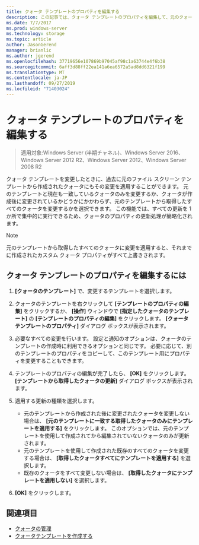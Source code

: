 ```yaml
---
title: クォータ テンプレートのプロパティを編集する
description: この記事では、クォータ テンプレートのプロパティを編集して、元のクォータ テンプレートから作成されたクォータにも変更を適用する方法を説明します。
ms.date: 7/7/2017
ms.prod: windows-server
ms.technology: storage
ms.topic: article
author: JasonGerend
manager: brianlic
ms.author: jgerend
ms.openlocfilehash: 37719656e107869b97045af98c1a63744e4f6b38
ms.sourcegitcommit: 6aff3d88ff22ea141a6ea6572a5ad8dd6321f199
ms.translationtype: MT
ms.contentlocale: ja-JP
ms.lasthandoff: 09/27/2019
ms.locfileid: "71403024"
---
```

# <a name="edit-quota-template-properties"></a>クォータ テンプレートのプロパティを編集する

> 適用対象:Windows Server (半期チャネル)、Windows Server 2016、Windows Server 2012 R2、Windows Server 2012、Windows Server 2008 R2

クォータ テンプレートを変更したときに、過去に元のファイル スクリーン テンプレートから作成されたクォータにもその変更を適用することができます。 元のテンプレートと現在も一致しているクォータのみを変更するか、クォータが作成後に変更されているかどうかにかかわらず、元のテンプレートから取得したすべてのクォータを変更するかを選択できます。 この機能では、すべての更新を 1 か所で集中的に実行できるため、クォータのプロパティの更新処理が簡略化されます。

> [!Note]
> 元のテンプレートから取得したすべてのクォータに変更を適用すると、それまでに作成されたカスタム クォータ プロパティがすべて上書きされます。

## <a name="to-edit-quota-template-properties"></a>クォータ テンプレートのプロパティを編集するには

1.  **[クォータのテンプレート]** で、変更するテンプレートを選択します。

2.  クォータのテンプレートを右クリックして **[テンプレートのプロパティの編集]** をクリックするか、 **[操作]** ウィンドウで **[指定したクォータのテンプレート]** の **[テンプレートのプロパティの編集]** をクリックします。 **[クォータ テンプレートのプロパティ]** ダイアログ ボックスが表示されます。

3.  必要なすべての変更を行います。 設定と通知のオプションは、クォータのテンプレートの作成時に利用できるオプションと同じです。 必要に応じて、別のテンプレートのプロパティをコピーして、このテンプレート用にプロパティを変更することもできます。

4.  テンプレートのプロパティの編集が完了したら、 **[OK]** をクリックします。 **[テンプレートから取得したクォータの更新]** ダイアログ ボックスが表示されます。

5.  適用する更新の種類を選択します。

    -   元のテンプレートから作成された後に変更されたクォータを変更しない場合は、 **[元のテンプレートに一致する取得したクォータのみにテンプレートを適用する]** をクリックします。 このオプションでは、元のテンプレートを使用して作成されてから編集されていないクォータのみが更新されます。
    -   元のテンプレートを使用して作成された既存のすべてのクォータを変更する場合は、 **[取得したクォータすべてにテンプレートを適用する]** を選択します。
    -   既存のクォータをすべて変更しない場合は、 **[取得したクォータにテンプレートを適用しない]** を選択します。

6.  **[OK]** をクリックします。

## <a name="see-also"></a>関連項目

-   [クォータの管理](quota-management.md)
-   [クォータテンプレートを作成する](create-quota-template.md)


